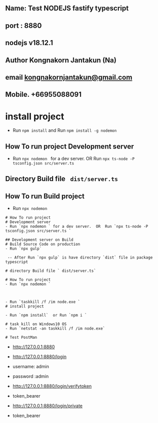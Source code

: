 ##   Name: Test NODEJS fastify typescript

##  port : 8880
## nodejs v18.12.1

##  Author Kongnakorn Jantakun (Na)
##  email kongnakornjantakun@gmail.com

##  Mobile. +66955088091
# install project
- Run `npm install`  and  Run `npm install -g nodemon`
##  How To run project Development server
- Run `npx nodemon ` for a dev server.  OR  Run `npx ts-node -P tsconfig.json src/server.ts `

##  Directory Build file ` dist/server.ts`

##  How To run  Build project
- Run `npx nodemon `


```
# How To run project
# Development server
- Run `npx nodemon ` for a dev server.  OR  Run `npx ts-node -P tsconfig.json src/server.ts `

## Development server on Build
# Build Source Code on production
- Run `npx gulp`

 -- After Run `npx gulp` is have directory `dist` file in package typescript

# directory Build file ` dist/server.ts`

# How To run project
- Run `npx nodemon `



- Run `taskkill /f /im node.exe `
# install project

- Run `npm install`  or Run `npm i ` 

# task kill on Windows10 OS
- Run `netstat -an taskkill /f /im node.exe`  

# Test PostMan

```
- http://127.0.0.1:8880

- http://127.0.0.1:8880/login   

- username: admin
- password :admin

- http://127.0.0.1:8880/login/verifytoken

- token_bearer

- http://127.0.0.1:8880/login/private

- token_bearer

```